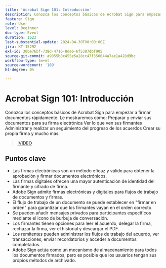 ```yaml
---
title: 'Acrobat Sign 101: Introducción'
description: Conozca los conceptos básicos de Acrobat Sign para empezar a firmar documentos rápidamente.
feature: Sign
role: User
level: Beginner
doc-type: Event
duration: 1623
last-substantial-update: 2024-04-30T00:00:00Z
jira: KT-15292
exl-id: 30be76bf-738d-4716-8de6-6f5387dbf905
source-git-commit: a9055b8c455e5a28cc47f350644a7ae1a428d9bc
workflow-type: tm+mt
source-wordcount: '189'
ht-degree: 0%

---
```


# Acrobat Sign 101: Introducción

Conozca los conceptos básicos de Acrobat Sign para empezar a firmar documentos rápidamente. Le mostraremos cómo: Preparar y enviar sus documentos para su firma electrónica Ver lo que ven sus firmantes Administrar y realizar un seguimiento del progreso de los acuerdos Crear su propia firma y mucho más.

>[!VIDEO](https://video.tv.adobe.com/v/3455468/?learn=on&captions=spa)

## Puntos clave

* Las firmas electrónicas son un método eficaz y válido para obtener la aprobación y firmar documentos electrónicos.
* Las firmas digitales ofrecen una mayor autenticación de identidad del firmante y cifrado de firma.
* Adobe Sign admite firmas electrónicas y digitales para flujos de trabajo de documentos y firmas.
* El flujo de trabajo de un documento se puede establecer en &quot;firmar en orden&quot; para garantizar que los firmantes vayan en el orden correcto.
* Se pueden añadir mensajes privados para participantes específicos mediante el icono de burbuja de conversación.
* Los firmantes tienen opciones para leer el acuerdo, delegar la firma, rechazar la firma, ver el historial y descargar el PDF.
* Los remitentes pueden administrar los flujos de trabajo del acuerdo, ver transacciones, enviar recordatorios y acceder a documentos completados.
* Adobe Sign actúa como un mecanismo de almacenamiento para todos los documentos firmados, pero es posible que los usuarios tengan sus propios métodos de archivado.
